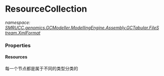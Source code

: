 ﻿# ResourceCollection
_namespace: [SMRUCC.genomics.GCModeller.ModellingEngine.Assembly.GCTabular.FileStream.XmlFormat](./index.md)_






### Properties

#### Resources
每一个节点都是属于不同的类型分类的
